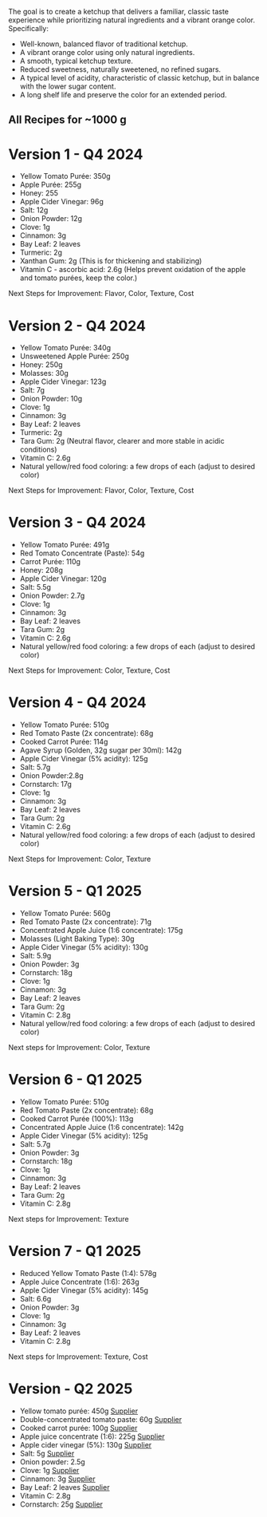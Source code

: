 The goal is to create a ketchup that delivers a familiar, classic taste experience while prioritizing natural ingredients and a vibrant orange color. Specifically:

* Well-known, balanced flavor of traditional ketchup.
* A vibrant orange color using only natural ingredients.
* A smooth, typical ketchup texture.
* Reduced sweetness, naturally sweetened, no refined sugars.
* A typical level of acidity, characteristic of classic ketchup, but in balance with the lower sugar content.
* A long shelf life and preserve the color for an extended period.

## All Recipes for ~1000 g

# Version 1 - Q4 2024

- Yellow Tomato Purée: 350g
- Apple Purée: 255g
- Honey: 255
- Apple Cider Vinegar: 96g
- Salt: 12g
- Onion Powder: 12g
- Clove: 1g
- Cinnamon: 3g
- Bay Leaf: 2 leaves
- Turmeric: 2g
- Xanthan Gum: 2g (This is for thickening and stabilizing)
- Vitamin C - ascorbic acid: 2.6g (Helps prevent oxidation of the apple and tomato purées, keep the color.)

Next Steps for Improvement: Flavor, Color, Texture, Cost

# Version 2 - Q4 2024

- Yellow Tomato Purée: 340g
- Unsweetened Apple Purée: 250g
- Honey: 250g
- Molasses: 30g
- Apple Cider Vinegar: 123g
- Salt: 7g
- Onion Powder: 10g
- Clove: 1g
- Cinnamon: 3g
- Bay Leaf: 2 leaves
- Turmeric: 2g
- Tara Gum: 2g (Neutral flavor, clearer and more stable in acidic conditions)
- Vitamin C: 2.6g
- Natural yellow/red food coloring: a few drops of each (adjust to desired color)

Next Steps for Improvement: Flavor, Color, Texture, Cost

# Version 3 - Q4 2024

- Yellow Tomato Purée: 491g
- Red Tomato Concentrate (Paste): 54g
- Carrot Purée: 110g
- Honey: 208g
- Apple Cider Vinegar: 120g
- Salt: 5.5g
- Onion Powder: 2.7g
- Clove: 1g
- Cinnamon: 3g
- Bay Leaf: 2 leaves
- Tara Gum: 2g
- Vitamin C: 2.6g
- Natural yellow/red food coloring: a few drops of each (adjust to desired color)

Next Steps for Improvement: Color, Texture, Cost

# Version 4 - Q4 2024

- Yellow Tomato Purée: 510g
- Red Tomato Paste (2x concentrate): 68g
- Cooked Carrot Purée: 114g
- Agave Syrup (Golden, 32g sugar per 30ml): 142g
- Apple Cider Vinegar (5% acidity): 125g
- Salt: 5.7g
- Onion Powder:2.8g
- Cornstarch: 17g
- Clove: 1g
- Cinnamon: 3g
- Bay Leaf: 2 leaves
- Tara Gum: 2g
- Vitamin C: 2.6g
- Natural yellow/red food coloring: a few drops of each (adjust to desired color)

Next Steps for Improvement: Color, Texture

# Version 5 - Q1 2025

- Yellow Tomato Purée: 560g
- Red Tomato Paste (2x concentrate): 71g
- Concentrated Apple Juice (1:6 concentrate): 175g
- Molasses (Light Baking Type): 30g
- Apple Cider Vinegar (5% acidity): 130g
- Salt: 5.9g
- Onion Powder: 3g
- Cornstarch: 18g
- Clove: 1g
- Cinnamon: 3g
- Bay Leaf: 2 leaves
- Tara Gum: 2g
- Vitamin C: 2.8g
- Natural yellow/red food coloring: a few drops of each (adjust to desired color)

Next steps for Improvement: Color, Texture

# Version 6 - Q1 2025

- Yellow Tomato Purée: 510g
- Red Tomato Paste (2x concentrate): 68g
- Cooked Carrot Purée (100%): 113g
- Concentrated Apple Juice (1:6 concentrate): 142g
- Apple Cider Vinegar (5% acidity): 125g
- Salt: 5.7g
- Onion Powder: 3g
- Cornstarch: 18g
- Clove: 1g
- Cinnamon: 3g
- Bay Leaf: 2 leaves
- Tara Gum: 2g
- Vitamin C: 2.8g

Next steps for Improvement: Texture

# Version 7 - Q1 2025

- Reduced Yellow Tomato Paste (1:4): 578g
- Apple Juice Concentrate (1:6): 263g
- Apple Cider Vinegar (5% acidity): 145g
- Salt: 6.6g
- Onion Powder: 3g
- Clove: 1g
- Cinnamon: 3g
- Bay Leaf: 2 leaves
- Vitamin C: 2.8g

Next steps for Improvement: Texture, Cost

# Version  - Q2 2025

- Yellow tomato purée: 450g [Supplier](https://github.com/bahuwrihi/Sats-Ketchup/blob/main/Supply%20Chain%20&%20Compliance/Ingredients/Suppliers.md)
- Double-concentrated tomato paste: 60g [Supplier](https://github.com/bahuwrihi/Sats-Ketchup/blob/450d3feeb4db54f99a9db0eda524ca3d383231ce/Supply%20Chain%20%26%20Compliance/Ingredients/Suppliers.md)
- Cooked carrot purée: 100g [Supplier](https://github.com/bahuwrihi/Sats-Ketchup/blob/450d3feeb4db54f99a9db0eda524ca3d383231ce/Supply%20Chain%20%26%20Compliance/Ingredients/Suppliers.md)
- Apple juice concentrate (1:6): 225g [Supplier](https://github.com/bahuwrihi/Sats-Ketchup/blob/450d3feeb4db54f99a9db0eda524ca3d383231ce/Supply%20Chain%20%26%20Compliance/Ingredients/Suppliers.md)
- Apple cider vinegar (5%): 130g [Supplier](https://github.com/bahuwrihi/Sats-Ketchup/blob/450d3feeb4db54f99a9db0eda524ca3d383231ce/Supply%20Chain%20%26%20Compliance/Ingredients/Suppliers.md)
- Salt: 5g [Supplier](https://github.com/bahuwrihi/Sats-Ketchup/blob/450d3feeb4db54f99a9db0eda524ca3d383231ce/Supply%20Chain%20%26%20Compliance/Ingredients/Suppliers.md)
- Onion powder: 2.5g 
- Clove: 1g [Supplier](https://github.com/bahuwrihi/Sats-Ketchup/blob/450d3feeb4db54f99a9db0eda524ca3d383231ce/Supply%20Chain%20%26%20Compliance/Ingredients/Suppliers.md)
- Cinnamon: 3g [Supplier](https://github.com/bahuwrihi/Sats-Ketchup/blob/450d3feeb4db54f99a9db0eda524ca3d383231ce/Supply%20Chain%20%26%20Compliance/Ingredients/Suppliers.md)
- Bay Leaf: 2 leaves [Supplier](https://github.com/bahuwrihi/Sats-Ketchup/blob/450d3feeb4db54f99a9db0eda524ca3d383231ce/Supply%20Chain%20%26%20Compliance/Ingredients/Suppliers.md)
- Vitamin C: 2.8g
- Cornstarch: 25g [Supplier](https://github.com/bahuwrihi/Sats-Ketchup/blob/450d3feeb4db54f99a9db0eda524ca3d383231ce/Supply%20Chain%20%26%20Compliance/Ingredients/Suppliers.md)
